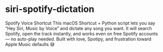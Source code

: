 # siri-spotify-dictation
Spotify Voice Shortcut This macOS Shortcut + Python script lets you say “Hey Siri, Music by Voice” and dictate any song you want. It will search Spotify, open the track instantly, and works even on free Spotify accounts — no auto-play needed.  Built with love, Spotipy, and frustration toward Apple Music defaults 😅
